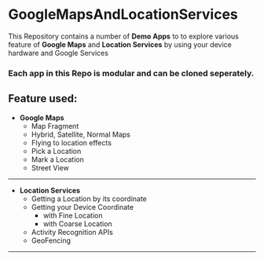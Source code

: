 # GoogleMapsAndLocationServices

This Repository contains a number of **Demo Apps** to to explore various feature of **Google Maps** and 
**Location Services** by using your device hardware and Google Services

### Each app in this Repo is modular and can be cloned seperately.

## Feature used:

* **Google Maps**
  - Map Fragment
  - Hybrid, Satellite, Normal Maps
  - Flying to location effects
  - Pick a Location
  - Mark a Location
  - Street View
  
---
* **Location Services**
  - Getting a Location by its coordinate
  - Getting your Device Coordinate
    - with Fine Location
    - with Coarse Location
  - Activity Recognition APIs
  - GeoFencing
  
---


